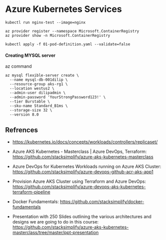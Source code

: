 # Azure Kubernetes Services

```
kubectl run nginx-test --image=nginx

az provider register --namespace Microsoft.ContainerRegistry
az provider show -n Microsoft.ContainerRegistry

kubectl apply -f 01-pod-definition.yaml --validate=false

```

#### Creating MYSQL server
az command
```
az mysql flexible-server create \
  --name mysql-db-001dilip \
  --resource-group aks-rg1 \
  --location westus2 \
  --admin-user dilipadmin \
  --admin-password 'YourStrongPassword123!' \
  --tier Burstable \
  --sku-name Standard_B1ms \
  --storage-size 32 \
  --version 8.0

```
## Refrences
- https://kubernetes.io/docs/concepts/workloads/controllers/replicaset/

- Azure AKS Kubernetes - Masterclass | Azure DevOps, Terraform: https://github.com/stacksimplify/azure-aks-kubernetes-masterclass

- Azure DevOps for Kubernetes Workloads running on Azure AKS Cluster: https://github.com/stacksimplify/azure-devops-github-acr-aks-app1

- Provision Azure AKS Cluster using Terraform and Azure DevOps: https://github.com/stacksimplify/azure-devops-aks-kubernetes-terraform-pipeline

- Docker Fundamentals: https://github.com/stacksimplify/docker-fundamentals

- Presentation with 250 Slides outlining the various architectures and designs we are going to do in this course: https://github.com/stacksimplify/azure-aks-kubernetes-masterclass/tree/master/ppt-presentation
